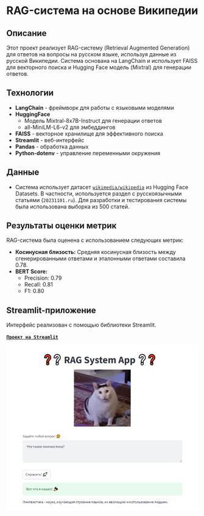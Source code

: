 # RAG-система на основе Википедии


## Описание

Этот проект реализует RAG-систему (Retrieval Augmented Generation) для ответов на вопросы на русском языке, используя данные из русской Википедии. Система основана на LangChain и использует FAISS для векторного поиска и Hugging Face модель (Mixtral) для генерации ответов.


## Технологии
- **LangChain** - фреймворк для работы с языковыми моделями
- **HuggingFace** 
  - Модель Mixtral-8x7B-Instruct для генерации ответов
  - all-MiniLM-L6-v2 для эмбеддингов
- **FAISS** - векторное хранилище для эффективного поиска
- **Streamlit** - веб-интерфейс
- **Pandas** - обработка данных
- **Python-dotenv** - управление переменными окружения

## Данные
- Система использует датасет [`wikimedia/wikipedia`](https://huggingface.co/datasets/wikimedia/wikipedia) из Hugging Face Datasets. В частности, используется раздел с русскоязычными статьями (`20231101.ru`). 
Для разработки и тестирования системы была использована выборка из 500 статей.


## Результаты оценки метрик

RAG-система была оценена с использованием следующих метрик:

* **Косинусная близость:** Средняя косинусная близость между сгенерированными ответами и эталонными ответами составила 0.78.
* **BERT Score:**
    * Precision: 0.79
    * Recall: 0.81
    * F1: 0.80

## Streamlit-приложение

Интерфейс реализован с помощью библиотеки Streamlit.

[**`Проект на Streamlit`**](https://rag-system-wikipedia.streamlit.app/)

<img src="./image.png" width="600" alt="RAG System Interface"/>